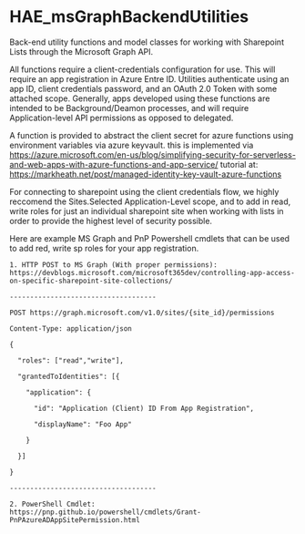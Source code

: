 # HAE_msGraphBackendUtilities
Back-end utility functions and model classes for working with Sharepoint Lists through the Microsoft Graph API.

All functions require a client-credentials configuration for use. This will require an app registration in Azure Entre ID. Utilities authenticate using an app ID, client credentials password, and an OAuth 2.0 Token with some attached scope. Generally, apps developed using these functions are intended to be Background/Deamon processes, and will require Application-level API permissions as opposed to delegated.

A function is provided to abstract the client secret for azure functions using environment variables via azure keyvault.
    this is implemented via https://azure.microsoft.com/en-us/blog/simplifying-security-for-serverless-and-web-apps-with-azure-functions-and-app-service/
    tutorial at: https://markheath.net/post/managed-identity-key-vault-azure-functions

For connecting to sharepoint using the client credentials flow, we highly reccomend the Sites.Selected Application-Level scope, and to add in read, write roles for just an individual sharepoint site when working with lists in order to provide the highest level of security possible.

Here are example MS Graph and PnP Powershell cmdlets that can be used to add red, write sp roles for your app registration.

    1. HTTP POST to MS Graph (With proper permissions):
    https://devblogs.microsoft.com/microsoft365dev/controlling-app-access-on-specific-sharepoint-site-collections/
    
    ------------------------------------
  
    POST https://graph.microsoft.com/v1.0/sites/{site_id}/permissions
  
    Content-Type: application/json
  
    {
  
      "roles": ["read","write"],
  
      "grantedToIdentities": [{
  
        "application": {
  
          "id": "Application (Client) ID From App Registration",
  
          "displayName": "Foo App"
  
        }
  
      }]
  
    }
  
    ------------------------------------
  
    2. PowerShell Cmdlet:
    https://pnp.github.io/powershell/cmdlets/Grant-PnPAzureADAppSitePermission.html
